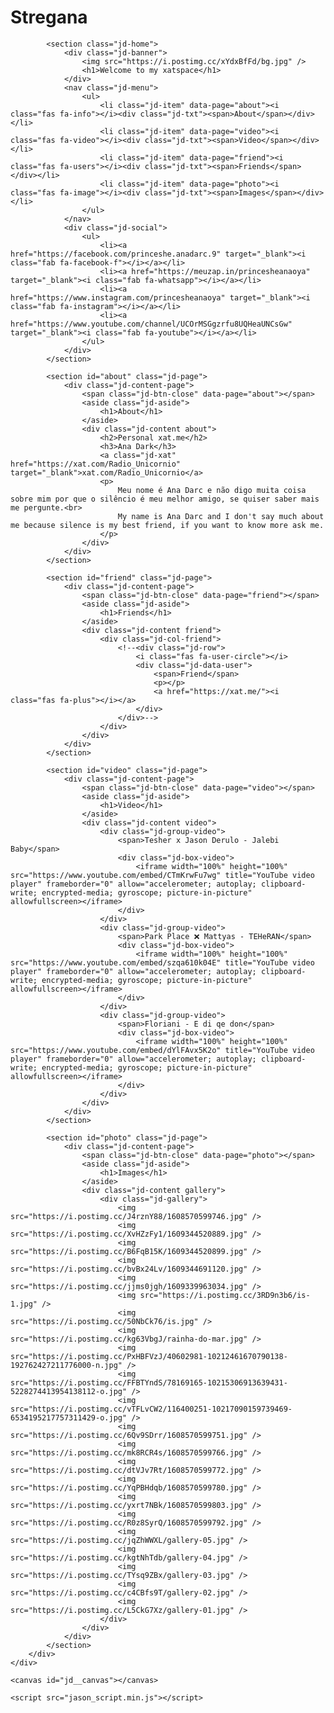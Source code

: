 # Stregana
<body>
    <div class="jd-container-fluid">
        <div class="jd-container">

            <section class="jd-home">
                <div class="jd-banner">
                    <img src="https://i.postimg.cc/xYdxBfFd/bg.jpg" />
                    <h1>Welcome to my xatspace</h1>
                </div>
                <nav class="jd-menu">
                    <ul>
                        <li class="jd-item" data-page="about"><i class="fas fa-info"></i><div class="jd-txt"><span>About</span></div></li>
                        <li class="jd-item" data-page="video"><i class="fas fa-video"></i><div class="jd-txt"><span>Video</span></div></li>
                        <li class="jd-item" data-page="friend"><i class="fas fa-users"></i><div class="jd-txt"><span>Friends</span></div></li>
                        <li class="jd-item" data-page="photo"><i class="fas fa-image"></i><div class="jd-txt"><span>Images</span></div></li>
                    </ul>
                </nav>
                <div class="jd-social">
                    <ul>
                        <li><a href="https://facebook.com/princeshe.anadarc.9" target="_blank"><i class="fab fa-facebook-f"></i></a></li>
                        <li><a href="https://meuzap.in/princesheanaoya" target="_blank"><i class="fab fa-whatsapp"></i></a></li>
                        <li><a href="https://www.instagram.com/princesheanaoya" target="_blank"><i class="fab fa-instagram"></i></a></li>
                        <li><a href="https://www.youtube.com/channel/UCOrMSGgzrfu8UQHeaUNCsGw" target="_blank"><i class="fab fa-youtube"></i></a></li>
                    </ul>
                </div>
            </section>

            <section id="about" class="jd-page">
                <div class="jd-content-page">
                    <span class="jd-btn-close" data-page="about"></span>
                    <aside class="jd-aside">
                        <h1>About</h1>
                    </aside>
                    <div class="jd-content about">
                        <h2>Personal xat.me</h2>
                        <h3>Ana Dark</h3>
                        <a class="jd-xat" href="https://xat.com/Radio_Unicornio" target="_blank">xat.com/Radio_Unicornio</a>
                        <p>
                            Meu nome é Ana Darc e não digo muita coisa sobre mim por que o silêncio é meu melhor amigo, se quiser saber mais me pergunte.<br>
                            My name is Ana Darc and I don't say much about me because silence is my best friend, if you want to know more ask me.
                        </p>
                    </div>
                </div>
            </section>

            <section id="friend" class="jd-page">
                <div class="jd-content-page">
                    <span class="jd-btn-close" data-page="friend"></span>
                    <aside class="jd-aside">
                        <h1>Friends</h1>
                    </aside>
                    <div class="jd-content friend">
                        <div class="jd-col-friend">
                            <!--<div class="jd-row">
                                <i class="fas fa-user-circle"></i>
                                <div class="jd-data-user">
                                    <span>Friend</span>
                                    <p></p>
                                    <a href="https://xat.me/"><i class="fas fa-plus"></i></a>
                                </div>
                            </div>-->
                        </div>
                    </div>
                </div>
            </section>

            <section id="video" class="jd-page">
                <div class="jd-content-page">
                    <span class="jd-btn-close" data-page="video"></span>
                    <aside class="jd-aside">
                        <h1>Video</h1>
                    </aside>
                    <div class="jd-content video">
                        <div class="jd-group-video">
                            <span>Tesher x Jason Derulo - Jalebi Baby</span>
                            <div class="jd-box-video">
                                <iframe width="100%" height="100%" src="https://www.youtube.com/embed/CTmKrwFu7wg" title="YouTube video player" frameborder="0" allow="accelerometer; autoplay; clipboard-write; encrypted-media; gyroscope; picture-in-picture" allowfullscreen></iframe>
                            </div>
                        </div>
                        <div class="jd-group-video">
                            <span>Park Place ❌ Mattyas - TEHeRAN</span>
                            <div class="jd-box-video">
                                <iframe width="100%" height="100%" src="https://www.youtube.com/embed/szqa610k04E" title="YouTube video player" frameborder="0" allow="accelerometer; autoplay; clipboard-write; encrypted-media; gyroscope; picture-in-picture" allowfullscreen></iframe>
                            </div>
                        </div>
                        <div class="jd-group-video">
                            <span>Floriani - E di qe don</span>
                            <div class="jd-box-video">
                                <iframe width="100%" height="100%" src="https://www.youtube.com/embed/dYlFAvx5K2o" title="YouTube video player" frameborder="0" allow="accelerometer; autoplay; clipboard-write; encrypted-media; gyroscope; picture-in-picture" allowfullscreen></iframe>
                            </div>
                        </div>
                    </div>
                </div>
            </section>

            <section id="photo" class="jd-page">
                <div class="jd-content-page">
                    <span class="jd-btn-close" data-page="photo"></span>
                    <aside class="jd-aside">
                        <h1>Images</h1>
                    </aside>
                    <div class="jd-content gallery">
                        <div class="jd-gallery">
                            <img src="https://i.postimg.cc/J4rznY88/1608570599746.jpg" />
                            <img src="https://i.postimg.cc/XvHZzFy1/1609344520889.jpg" />
                            <img src="https://i.postimg.cc/B6FqB15K/1609344520899.jpg" />
                            <img src="https://i.postimg.cc/bvBx24Lv/1609344691120.jpg" />
                            <img src="https://i.postimg.cc/jjms0jgh/1609339963034.jpg" />
                            <img src="https://i.postimg.cc/3RD9n3b6/is-1.jpg" />
                            <img src="https://i.postimg.cc/50NbCk76/is.jpg" />
                            <img src="https://i.postimg.cc/kg63VbgJ/rainha-do-mar.jpg" />
                            <img src="https://i.postimg.cc/PxHBFVzJ/40602981-10212461670790138-192762427211776000-n.jpg" />
                            <img src="https://i.postimg.cc/FFBTYndS/78169165-10215306913639431-5228274413954138112-o.jpg" />
                            <img src="https://i.postimg.cc/vTFLvCW2/116400251-10217090159739469-6534195217757311429-o.jpg" />
                            <img src="https://i.postimg.cc/6Qv9SDrr/1608570599751.jpg" />
                            <img src="https://i.postimg.cc/mk8RCR4s/1608570599766.jpg" />
                            <img src="https://i.postimg.cc/dtVJv7Rt/1608570599772.jpg" />
                            <img src="https://i.postimg.cc/YqPBHdqb/1608570599780.jpg" />
                            <img src="https://i.postimg.cc/yxrt7NBk/1608570599803.jpg" />
                            <img src="https://i.postimg.cc/R0z8SyrQ/1608570599792.jpg" />
                            <img src="https://i.postimg.cc/jqZhWWXL/gallery-05.jpg" />
                            <img src="https://i.postimg.cc/kgtNhTdb/gallery-04.jpg" />
                            <img src="https://i.postimg.cc/TYsq9ZBx/gallery-03.jpg" />
                            <img src="https://i.postimg.cc/c4CBfs9T/gallery-02.jpg" />
                            <img src="https://i.postimg.cc/L5CkG7Xz/gallery-01.jpg" />
                        </div>
                    </div>
                </div>
            </section>
        </div>
    </div>

    <canvas id="jd__canvas"></canvas>

    <script src="jason_script.min.js"></script>
</body>
</html>
